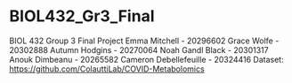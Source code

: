 # BIOL432_Gr3_Final
BIOL 432 Group 3 Final Project 
Emma Mitchell - 20296602 
Grace Wolfe - 20302888
Autumn Hodgins - 20270064
Noah Gandl Black - 20301317
Anouk Dimbeanu - 20265582
Cameron Debellefeuille - 20324416
Dataset: https://github.com/ColauttiLab/COVID-Metabolomics 
